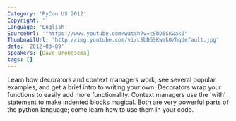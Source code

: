 ```yaml
---
Category: 'PyCon US 2012'
Copyright: ''
Language: 'English'
SourceUrl: '"https://www.youtube.com/watch?v=cSbD5SKwak0"'
ThumbnailUrl: 'http://img.youtube.com/vi/cSbD5SKwak0/hqdefault.jpg'
date: '2012-03-09'
speakers: [Dave Brondsema]
tags: []
---
```

Learn how decorators and context managers work, see several popular examples,
and get a brief intro to writing your own. Decorators wrap your functions to
easily add more functionality. Context managers use the 'with' statement to
make indented blocks magical. Both are very powerful parts of the python
language; come learn how to use them in your code.

